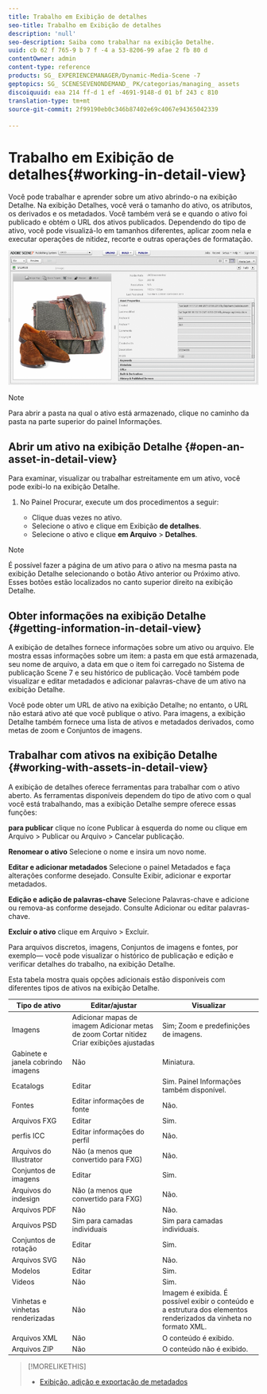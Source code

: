 ```yaml
---
title: Trabalho em Exibição de detalhes
seo-title: Trabalho em Exibição de detalhes
description: 'null'
seo-description: Saiba como trabalhar na exibição Detalhe.
uuid: cb 62 f 765-9 b 7 f -4 a 53-8206-99 afae 2 fb 80 d
contentOwner: admin
content-type: reference
products: SG_ EXPERIENCEMANAGER/Dynamic-Media-Scene -7
geptopics: SG_ SCENESEVENONDEMAND_ PK/categorias/managing_ assets
discoiquuid: eaa 214 ff-d 1 ef -4691-9148-d 01 bf 243 c 810
translation-type: tm+mt
source-git-commit: 2f99190eb0c346b87402e69c4067e94365042339

---
```



# Trabalho em Exibição de detalhes{#working-in-detail-view}

Você pode trabalhar e aprender sobre um ativo abrindo-o na exibição Detalhe. Na exibição Detalhes, você verá o tamanho do ativo, os atributos, os derivados e os metadados. Você também verá se e quando o ativo foi publicado e obtém o URL dos ativos publicados. Dependendo do tipo de ativo, você pode visualizá-lo em tamanhos diferentes, aplicar zoom nela e executar operações de nitidez, recorte e outras operações de formatação.

<!-- 

Comment Type: remark
Last Modified By: Rick Brough (rbrough)
Last Modified Date: 2018-06-14T13:52:46.623-0400

<p>as_detail_view_popup.png found in Downloads on local in folder "scene7-images"</p>

 -->

![Exibição de detalhes](/help/assets/image_0.img.png)

>[!NOTE]
>
>Para abrir a pasta na qual o ativo está armazenado, clique no caminho da pasta na parte superior do painel Informações.

## Abrir um ativo na exibição Detalhe {#open-an-asset-in-detail-view}

Para examinar, visualizar ou trabalhar estreitamente em um ativo, você pode exibi-lo na exibição Detalhe.

1. No Painel Procurar, execute um dos procedimentos a seguir:

   * Clique duas vezes no ativo.
   * Selecione o ativo e clique em Exibição **de detalhes**.
   * Selecione o ativo e clique **em Arquivo** &gt; **Detalhes**.

>[!NOTE]
>
>É possível fazer a página de um ativo para o ativo na mesma pasta na exibição Detalhe selecionando o botão Ativo anterior ou Próximo ativo. Esses botões estão localizados no canto superior direito na exibição Detalhe.

## Obter informações na exibição Detalhe {#getting-information-in-detail-view}

A exibição de detalhes fornece informações sobre um ativo ou arquivo. Ele mostra essas informações sobre um item: a pasta em que está armazenada, seu nome de arquivo, a data em que o item foi carregado no Sistema de publicação Scene 7 e seu histórico de publicação. Você também pode visualizar e editar metadados e adicionar palavras-chave de um ativo na exibição Detalhe.

Você pode obter um URL de ativo na exibição Detalhe; no entanto, o URL não estará ativo até que você publique o ativo. Para imagens, a exibição Detalhe também fornece uma lista de ativos e metadados derivados, como metas de zoom e Conjuntos de imagens.

## Trabalhar com ativos na exibição Detalhe {#working-with-assets-in-detail-view}

A exibição de detalhes oferece ferramentas para trabalhar com o ativo aberto. As ferramentas disponíveis dependem do tipo de ativo com o qual você está trabalhando, mas a exibição Detalhe sempre oferece essas funções:

**para publicar** clique no ícone Publicar à esquerda do nome ou clique em Arquivo &gt; Publicar ou Arquivo &gt; Cancelar publicação.

**Renomear o ativo** Selecione o nome e insira um novo nome.

**Editar e adicionar metadados** Selecione o painel Metadados e faça alterações conforme desejado. Consulte Exibir, adicionar e exportar metadados.

**Edição e adição de palavras-chave** Selecione Palavras-chave e adicione ou remova-as conforme desejado. Consulte Adicionar ou editar palavras-chave.

**Excluir o ativo** clique em Arquivo &gt; Excluir.

Para arquivos discretos, imagens, Conjuntos de imagens e fontes, por exemplo— você pode visualizar o histórico de publicação e edição e verificar detalhes do trabalho, na exibição Detalhe.

Esta tabela mostra quais opções adicionais estão disponíveis com diferentes tipos de ativos na exibição Detalhe.

| Tipo de ativo | Editar/ajustar | Visualizar |
|--- |--- |--- |
| Imagens | Adicionar mapas de imagem Adicionar metas de zoom Cortar nitidez Criar exibições ajustadas | Sim; Zoom e predefinições de imagens. |
| Gabinete e janela cobrindo imagens | Não | Miniatura. |
| Ecatalogs | Editar | Sim. Painel Informações também disponível. |
| Fontes | Editar informações de fonte | Não. |
| Arquivos FXG | Editar | Sim. |
| perfis ICC | Editar informações do perfil | Não. |
| Arquivos do Illustrator | Não (a menos que convertido para FXG) | Não. |
| Conjuntos de imagens | Editar | Sim. |
| Arquivos do indesign | Não (a menos que convertido para FXG) | Não. |
| Arquivos PDF | Não | Não. |
| Arquivos PSD | Sim para camadas individuais | Sim para camadas individuais. |
| Conjuntos de rotação | Editar | Sim. |
| Arquivos SVG | Não | Não. |
| Modelos | Editar | Sim. |
| Vídeos | Não | Sim. |
| Vinhetas e vinhetas renderizadas | Não | Imagem é exibida. É possível exibir o conteúdo e a estrutura dos elementos renderizados da vinheta no formato XML. |
| Arquivos XML | Não | O conteúdo é exibido. |
| Arquivos ZIP | Não | O conteúdo não é exibido. |

>[!MORELIKETHIS]
>
>* [Exibição, adição e exportação de metadados](viewing-adding-exporting-metadata.md#viewing_adding_and_exporting_metadata)

